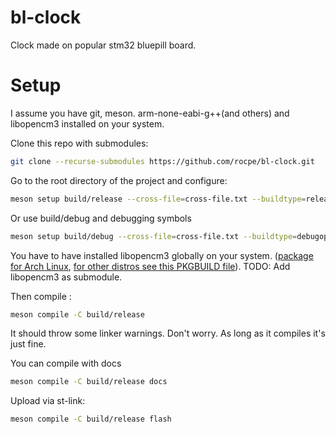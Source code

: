 # bl-clock
Clock made on popular stm32 bluepill board.
# Setup
I assume you have git, meson. arm-none-eabi-g++(and others) and libopencm3 installed on your system.

Clone this repo with submodules:
```bash
git clone --recurse-submodules https://github.com/rocpe/bl-clock.git
```
Go to the root directory of the project and configure:
```bash
meson setup build/release --cross-file=cross-file.txt --buildtype=release
```
Or use build/debug and debugging symbols
```bash
meson setup build/debug --cross-file=cross-file.txt --buildtype=debugoptimized
```
You have to have installed libopencm3 globally on your system. ([package for Arch Linux](https://archlinux.org/packages/community/any/libopencm3/), [for other distros see this PKGBUILD file](https://github.com/archlinux/svntogit-community/blob/packages/libopencm3/trunk/PKGBUILD)). TODO: Add libopencm3 as submodule.

Then compile :
```bash
meson compile -C build/release
```
It should throw some linker warnings. Don't worry. As long as it compiles it's just fine.

You can compile with docs
```bash
meson compile -C build/release docs
```

Upload via st-link:
```bash
meson compile -C build/release flash
```
